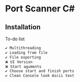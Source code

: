 
# Port Scanner C#



## Installation

To-do list

```bash
✔️ Multithreading
✔️ Loading from file
✔️ File exporting
❌ UI Version
❌ Start aguments
✔️ Choose start and finish ports
✔️ Clean Console look Ascii text
```
